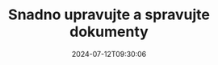 ---
############################# Static ############################
layout: "family"
date: 2024-07-12T09:30:06
draft: false

product: "Editor"
product_tag: "editor"

############################# Head ############################
head_title: "Řešení pro úpravu dokumentů | On Premise API a bezplatná aplikace"
head_description: "Upravujte MS Office, OpenDocument, obrázky PDF a další formáty souborů pomocí řešení On Premise nebo použijte aplikaci Online Document Editor."

############################# Header ############################
title: "Snadno upravujte a spravujte dokumenty"
description: |
  Editor dokumentů pro manipulaci se soubory Microsoft Office, OpenOffice, PDF, HTML a dalšími formáty souborů dokumentů.

  Vytvářejte nové dokumenty od začátku.

  Snadno spravujte pole formuláře v dokumentech.
  
############################# Platforms ############################
supported_platforms:
  enable: true  
  head_title: "Vyberte si svou platformu"
  title: "Nezávislost na platformě"
  description: "Knihovna GroupDocs.Editor podporuje následující operační systémy a rámce:"
  details_link_title: "Zjistěte více"
  items:
    # supported_platforms loop
    - title: ".NET"
      description: "GroupDocs.Editor pro .NET"
      color: "blue"
      tag: "net"
      link: "/editor/net/"
      features_link: "https://docs.groupdocs.com/editor/net/system-requirements/"
      features:
        # features loop
        - content: ".NET Framework 4.6.2 nebo vyšší  <br>  .NET Core 2.0 nebo vyšší  <br>  .NET 6.0 nebo vyšší <br>  Mono Framework 2.6.7 nebo vyšší"
          rows: "4"
        # features loop
        - content: "Windows, Linux, Mac OS"
          rows: "1"
        # features loop
        - content: "Microsoft Visual Studio  <br>  Xamarin (Android, iOS, Mac)  <br>  MonoDevelop"
          rows: "3"
         # features loop
        - content: "60+ formátů souborů"
          rows: "1"
    
    # supported_platforms loop
    - title: "Java"
      description: "GroupDocs.Editor pro Javu"
      color: "red"
      tag: "java"
      link: "/editor/java/"
      features_link: "https://docs.groupdocs.com/editor/java/system-requirements/"
      features:
        # features loop
        - content: "J2SE 8.0 nebo vyšší"
          rows: "4"
        # features loop
        - content:  "Windows, Linux, Mac OS"
          rows: "1"
        # features loop
        - content:  "IntelliJ IDEA  <br>  Eclipse  <br>  NetBeans"
          rows: "3"
         # features loop
        - content:  "50+ formátů souborů"
          rows: "1"
    
    # supported_platforms loop
    - title: "Node.js"
      description: "GroupDocs.Editor pro Node.js"
      color: "green"
      tag: "nodejs-java"
      link: "/editor/nodejs-java/"
      features_link: "https://docs.groupdocs.com/editor/nodejs-java/system-requirements/"
      features:
        # features loop
        - content: "Node.js 16+ a J2SE 8.0 (1.8)+"
          rows: "4"
        # features loop
        - content: Windows, Linux, Mac OS
          rows: "1"
        # features loop
        - content:  "Atom <br> Visual Studio Code <br> Jakýkoli jiný textový editor"
          rows: "3"
         # features loop
        - content:  "50+ formátů souborů"
          rows: "1"
 
############################# Features ############################

features:
  enable: true
  title: "GroupDocs.Editor na první pohled"
  description: "API pro bezproblémovou úpravu, překlad a ukládání různých formátů dokumentů."

  items:
    # feature loop
    - icon: "merge"
      title: "Upravte více formátů souborů"
      content: "Bezproblémově upravujte více PDF, Office a mnoho dalších podporovaných formátů."

    # feature loop
    - icon: "split"
      title: "Přeložit do HTML/CSS"
      content: "Překládejte dokumenty do značek HTML/CSS kompatibilních s editory WYSIWYG."

    # feature loop
    - icon: "structure"
      title: "Uložte upravené dokumenty"
      content: "Uložte upravené HTML/CSS do formátu zdrojového dokumentu nebo exportujte do PDF."
    
    # feature loop
    - icon: "preview"
      title: "Extrakce informací o dokumentu"
      content: "Extrahujte informace, jako je počet stránek, velikost a stav šifrování."

############################# Code samples ############################
code_samples:
  enable: true
  title: "Praktická ukázka kódu"
  description: "Některé případy použití typických operací GroupDocs.Editor."
  items:
    # code sample loop
    - title: "Úprava dokumentu"
      content: |
        GroupDocs.Editor umožňuje upravovat různé formáty dokumentů a ukládat změny. Můžete upravovat celé dokumenty nebo konkrétní části dokumentů. 
      samples:
        - language: "C#"
          color: "blue"
          content: |
            ```csharp {style=abap}   
             // Load document
            Editor editor = new Editor("sample.docx");
            
            // Edit document
            EditableDocument editableDocument = editor.Edit();
            
            // Save edited document
            editor.Save(editableDocument, "edited_sample.docx");
            ```
        - language: "Java"
          color: "red"
          content: |
            ```java {style=abap}   
            // Load document
            Editor editor = new Editor("sample.docx");
            
            // Edit document
            EditableDocument editableDocument = editor.edit();
            
            // Save edited document
            editor.save(editableDocument, "edited_sample.docx");
            ```
        - language: "TypeScript"
          color: "green"
          content: |
            ```javascript {style=abap}   
            // Load document
            const editor = new Editor("sample.docx");
            
            // Edit document
            const editableDocument = editor.edit();
            
            // Save edited document
            editor.save(editableDocument, "edited_sample.docx");
            ```

############################# Formats ############################
formats:
  enable: true
  title:  "Podporováno více než 60 formátů souborů"
  description: "GroupDocs.Editor podporuje operace s širokou škálou [formátů dokumentů](https://docs.groupdocs.com/editor/net/supported-document-formats/)." 

############################# Metrics ############################

metrics:
  enable: true
  title: "Podrobné metriky a statistické přehledy"
  description: "Ponořte se do podrobného rozpisu našich klíčových čísel a poskytněte komplexní metriky a statistické pohledy na naše úspěchy, dopad a růst."

  items:
    # metrics loop
    - number: "60+"
      title: "Podporované formáty"
      content: "Každá knihovna podporuje úpravy více než 60 nejoblíbenějších formátů souborů a dokumentů."

    # metrics loop
    - number: "274k"
      title: "NuGet ke stažení"
      content: "GroupDocs.Editor pro .NET má více než 274 tisíc stažení ze správce balíčků NuGet."

    # metrics loop
    - number: "5.5k"
      title: "Maven ke stažení"
      content: "GroupDocs.Editor pro Java má více než 5,5 tisíc stažení z našeho úložiště Maven."
    
    # metrics loop
    - number: "140+"
      title: "spokojení zákazníci"
      content: "Naše knihovny využívají jak malí jednotliví vývojáři, tak přední společnosti po celém světě."


############################# Customers ############################
# logo size X1 => 170:70  X2 => 340 : 140

customers:
  enable: true
  title: "Naši spokojení zákazníci"
  description: "Knihovny GroupDocs využívají celosvětově renomované a uznávané značky po celém světě."

  items:
    # customers loop
    - title: "BenQ Corporation"
      logo: "benq"
    # customers loop
    - title: "Nasdaq Stock Market"
      logo: "nasdaq"
    # customers loop
    - title: "AT&T Inc."
      logo: "att"
    # customers loop
    - title: "AstraZeneca"
      logo: "astrazeneca"
    # customers loop
    - title: "Central Bank of Argentina"
      logo: "argentinacentralbank"
    # customers loop
    - title: "Roche Holding AG"
      logo: "roche"
    # customers loop
    - title: "Capita"
      logo: "capita"
    # customers loop
    - title: "Axa S.A."
      logo: "axa"
    # customers loop
    - title: "Instructure Inc."
      logo: "instructure"
     # customers loop
    - title: "Wipro"
      logo: "wipro"

############################# Actions ############################

actions:
  enable: true
  title: "Jste připraveni začít?"
  description: "Vyzkoušejte funkce GroupDocs.Editor zdarma na vaší platformě."
  items:
    #  loop
    - title: ".NET"
      link: "/editor/net/"
      color: "blue"
        #  loop
    - title: "Java"
      link: "/editor/java/"
      color: "red"
        #  loop
    - title: "Node.js"
      link: "/editor/nodejs-java/"
      color: "green"

############################# Faq ############################

faq:
  enable: true
  title:  "Často kladené otázky"
  description:  "Odpovědi na nejčastěji kladené otázky."
  items:
    #  loop
    - question: "Potřebuje knihovna GroupDocs.Editor nějaký další software třetích stran pro manipulaci s dokumenty?"
      answer: |
        GroupDocs.Editor nevyžaduje instalaci žádného externího softwaru, jako je Adobe Acrobat, Microsoft Office nebo jakýkoli jiný.
     #  loop
    - question:  "Mohu si knihovnu GroupDocs.Editor před jejím zakoupením vyzkoušet?"
      answer: |
        Ano, GroupDocs.Editor můžete vyzkoušet bez zakoupení licence. Po instalaci bez licence funguje knihovna ve zkušebním režimu. V tomto režimu se k výslednému dokumentu přidají zkušební odznaky a dokument se ořízne na první 3 stránky. Pokud si přejete otestovat GroupDocs.Editor bez omezení zkušební verze, můžete také požádat o 30denní dočasnou licenci. Další podrobnosti najdete v části [Získat dočasnou licenci] (https://purchase.groupdocs.com/temporary-license/).
    #  loop 
    - question:  "Jaké máte licence?"
      answer: |
        Nabízíme několik typů licencí, aby vyhovovaly potřebám konkrétních vývojářů nebo společností. Typy licencí závisí na počtu vývojářů, počtu umístění vývojářských stránek a na tom, zda potřebujete dodávat naše SDK/API svým koncovým zákazníkům. Případně si můžete vybrat měřené licence na základě měsíčního využití produktu. Další informace najdete na [Typy licencí](https://purchase.groupdocs.com/policies/license-types/).                      
     
############################# Cloud ############################

cloud_links:
  enable: true
  title: "GroupDocs.Editor s nízkým kódem API"
  description: "Urychlete úpravy dokumentů v jakémkoli typu aplikace pomocí našeho cloudového REST API."

  items:
    #  loop
    - icon: "groupdocs_editor-for-curl"
      title: "GroupDocs.Editor Cloud pro cURL"
      link: "https://products.groupdocs.cloud/editor/curl"
      content: "Jednoduché příkazy cURL pro RESTful document editor Cloud API pro úpravu a překlad dokumentů."

    #  loop
    - icon: "groupdocs_editor-for-net"
      title: "GroupDocs.Editor Cloud pro .NET"
      link: "https://products.groupdocs.cloud/editor/net"
      content: "Cloud SDK pro Microsoft .NET pro implementaci funkcí pro rychlou úpravu dokumentů v aplikacích založených na .NET."

    #  loop
    - icon: "groupdocs_editor-for-java"
      title: "GroupDocs.Editor Cloud pro Javu"
      link: "https://products.groupdocs.cloud/editor/java"
      content: "Upravujte a překládejte dokumenty ve svých aplikacích Java pomocí našeho Cloud API."
    
############################# Apps ############################

app_links:
  enable: true
  title: "Aplikace GroupDocs.Editor NoCode"
  description: "Online aplikace, která vám umožní upravovat 170+ populárních formátů souborů v prohlížeči."

  items:
    #  loop
    - icon: "groupdocs_editor-app"
      title: "GroupDocs.editor Total"
      link: "https://products.groupdocs.app/editor/total"
      content: "Vyzkoušejte naši bezplatnou online aplikaci pro úpravu více než 30 typů souborů, aniž byste opustili svůj oblíbený webový prohlížeč."

    #  loop
    - icon: "groupdocs_words-app"
      title:  "GroupDocs.editor DOCX"
      link: "https://products.groupdocs.app/editor/docx"
      content: "Bezproblémově upravujte soubory DOCX online."

    #  loop
    - icon: "groupdocs_pdf-app"
      title:  "GroupDocs.editor PDF"
      link: "https://products.groupdocs.app/editor/pdf"
      content: "Upravujte soubory PDF přímo z webového prohlížeče."
    
---